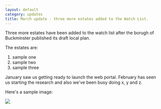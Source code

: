 ```yaml
---
layout: default
category: updates
title: March update - three more estates added to the Watch List. 
---
```

Three more estates have been added to the watch list after the borugh of Buckminster published its draft local plan. 

The estates are:

1. sample one
2. sample two
3. sample three


January saw us getting ready to launch the web portal. February has seen us starting the research and also we've been busy doing x, y and z. 

Here's a sample image:

![](http://35percent.org/img/acorndemolition.jpeg)
